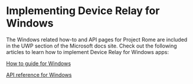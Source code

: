 # Implementing Device Relay for Windows

The Windows related how-to and API pages for Project Rome are included in the UWP section of the Microsoft docs site. Check out the following articles to learn how to implement Device Relay for Windows apps:

[How to guide for Windows](https://docs.microsoft.com/windows/uwp/launch-resume/connected-apps-and-devices)

[API reference for Windows](https://docs.microsoft.com/uwp/api/Windows.System.RemoteSystems)